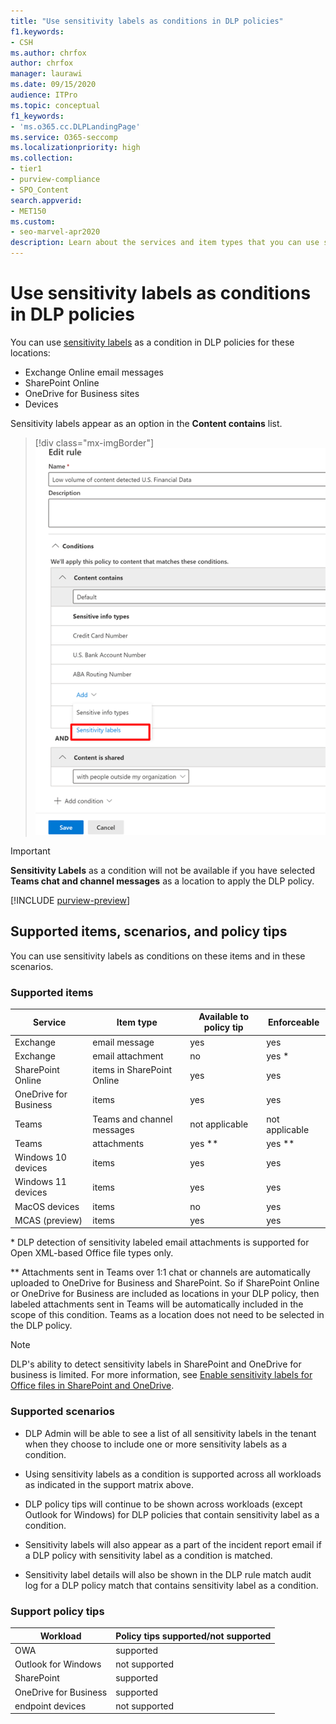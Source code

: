 ```yaml
---
title: "Use sensitivity labels as conditions in DLP policies"
f1.keywords:
- CSH
ms.author: chrfox
author: chrfox
manager: laurawi
ms.date: 09/15/2020
audience: ITPro
ms.topic: conceptual
f1_keywords:
- 'ms.o365.cc.DLPLandingPage'
ms.service: O365-seccomp
ms.localizationpriority: high
ms.collection: 
- tier1
- purview-compliance
- SPO_Content
search.appverid: 
- MET150
ms.custom:
- seo-marvel-apr2020
description: Learn about the services and item types that you can use sensitivity labels as conditions in DLP policies
---
```


# Use sensitivity labels as conditions in DLP policies

You can use [sensitivity labels](sensitivity-labels.md) as a condition in DLP policies for these locations:

- Exchange Online email messages
- SharePoint Online
- OneDrive for Business sites
- Devices

Sensitivity labels appear as an option in the **Content contains** list.

> [!div class="mx-imgBorder"]
> ![sensitivity label as a condition.](../media/dlp-sensitivity-label-as-a-condition.png)

> [!IMPORTANT]
> **Sensitivity Labels** as a condition will not be available if you have selected **Teams chat and channel messages** as a location to apply the DLP policy.


[!INCLUDE [purview-preview](../includes/purview-preview.md)]

## Supported items, scenarios, and policy tips

You can use sensitivity labels as conditions on these items and in these scenarios.

### Supported items

|Service  |Item type  |Available to policy tip  |Enforceable  |
|---------|---------|---------|---------|
|Exchange    |email message         |yes         |yes         |
|Exchange    |email attachment         |no         |yes *         |
|SharePoint Online     |items in SharePoint Online         |yes         |yes         |
|OneDrive for Business     |items         |yes         |yes         |
|Teams     |Teams and channel messages         |not applicable         |not applicable         |
|Teams     |attachments         |yes **         |yes **         |
|Windows 10 devices     |items         |yes         |yes         |
|Windows 11 devices     |items         |yes         |yes         |
|MacOS devices     |items         |no         |yes         |
|MCAS (preview) |items         |yes         |yes         |

\* DLP detection of sensitivity labeled email attachments is supported for Open XML-based Office file types only.

\** Attachments sent in Teams over 1:1 chat or channels are automatically uploaded to OneDrive for Business and SharePoint. So if SharePoint Online or OneDrive for Business are included as locations in your DLP policy, then labeled attachments sent in Teams will be automatically included in the scope of this condition. Teams as a location does not need to be selected in the DLP policy.

> [!NOTE]
> DLP's ability to detect sensitivity labels in SharePoint and OneDrive for business is limited. For more information, see [Enable sensitivity labels for Office files in SharePoint and OneDrive](sensitivity-labels-sharepoint-onedrive-files.md#limitations).

### Supported scenarios

- DLP Admin will be able to see a list of all sensitivity labels in the tenant when they choose to include one or more sensitivity labels as a condition.

- Using sensitivity labels as a condition is supported across all workloads as indicated in the support matrix above.

- DLP policy tips will continue to be shown across workloads (except Outlook for Windows) for DLP policies that contain sensitivity label as a condition.

- Sensitivity labels will also appear as a part of the incident report email if a DLP policy with sensitivity label as a condition is matched.

- Sensitivity label details will also be shown in the DLP rule match audit log for a DLP policy match that contains sensitivity label as a condition.


### Support policy tips


|Workload  |Policy tips supported/not supported  |
|---------|---------|
|OWA |    supported     |
|Outlook for Windows   |  not supported       |
|SharePoint   |   supported      |
|OneDrive for Business    |    supported     |
|endpoint devices   |  not supported       |
